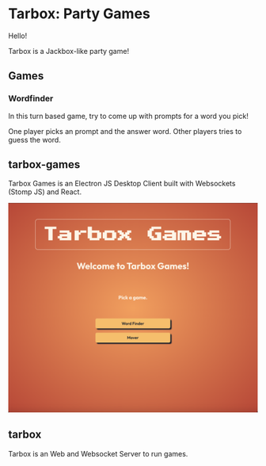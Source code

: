 # Tarbox: Party Games

Hello!

Tarbox is a Jackbox-like party game! 

## Games

### Wordfinder
In this turn based game, try to come up with prompts for a word you pick! 

One player picks an prompt and the answer word. Other players tries to guess the word.

## tarbox-games

Tarbox Games is an Electron JS Desktop Client built with Websockets (Stomp JS) and React.

![tarbox-desktop-image](/public/images/tarbox-games-desktop-demo.png)

## tarbox 
Tarbox is an Web and Websocket Server to run games.